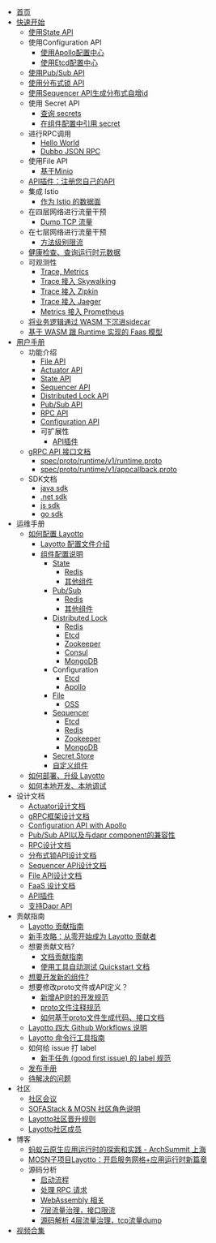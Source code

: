 - [首页](/zh/README.md)
- [快速开始](/zh/start/)
    - [使用State API](zh/start/state/start.md)
    - 使用Configuration API
        - [使用Apollo配置中心](zh/start/configuration/start-apollo.md)
        - [使用Etcd配置中心](zh/start/configuration/start.md)
    - [使用Pub/Sub API](zh/start/pubsub/start.md)
    - [使用分布式锁 API](zh/start/lock/start.md)
    - [使用Sequencer API生成分布式自增id](zh/start/sequencer/start.md)
    - 使用 Secret API
        - [查询 secrets](zh/start/secret/start.md)
        - [在组件配置中引用 secret](zh/start/secret/secret_ref.md)
    - 进行RPC调用
        - [Hello World](zh/start/rpc/helloworld.md)
        - [Dubbo JSON RPC](zh/start/rpc/dubbo_json_rpc.md)
    - 使用File API
        - [基于Minio](zh/start/file/minio.md)
    - [API插件：注册您自己的API](zh/start/api_plugin/helloworld.md)
    - 集成 Istio
        - [作为 Istio 的数据面](zh/start/istio/start.md)
    - 在四层网络进行流量干预
        - [Dump TCP 流量](zh/start/network_filter/tcpcopy.md)
    - 在七层网络进行流量干预
        - [方法级别限流](zh/start/stream_filter/flow_control.md)
    - [健康检查、查询运行时元数据](zh/start/actuator/start.md)
    - 可观测性
        - [Trace, Metrics](zh/start/trace/trace.md)
        - [Trace 接入 Skywalking](zh/start/trace/skywalking.md)
        - [Trace 接入 Zipkin](zh/start/trace/zipkin.md)
        - [Trace 接入 Jaeger](zh/start/trace/jaeger.md)
        - [Metrics 接入 Prometheus](zh/start/trace/prometheus.md)
    - [将业务逻辑通过 WASM 下沉进sidecar](zh/start/wasm/start.md)
    - [基于 WASM 跟 Runtime 实现的 Faas 模型](zh/start/faas/start.md)
- [用户手册](zh/building_blocks/)
    - 功能介绍
        - [File API](zh/building_blocks/file/file.md)
        - [Actuator API](zh/building_blocks/actuator/actuator.md)
        - [State API](zh/building_blocks/state/reference.md)
        - [Sequencer API](zh/building_blocks/sequencer/reference.md)
        - [Distributed Lock API](zh/building_blocks/lock/reference.md)
        - [Pub/Sub API](zh/building_blocks/pubsub/reference.md)
        - [RPC API](zh/building_blocks/rpc/reference.md)
        - [Configuration API](zh/building_blocks/configuration/reference.md)
        - 可扩展性
            - [API插件](zh/design/api_plugin/design.md)
    - [gRPC API 接口文档](zh/api_reference/README.md)
        - [spec/proto/runtime/v1/runtime.proto](https://github.com/mosn/layotto/blob/main/docs/en/api_reference/runtime_v1.md)
        - [spec/proto/runtime/v1/appcallback.proto](https://github.com/mosn/layotto/blob/main/docs/en/api_reference/appcallback_v1.md)
    - SDK文档
        - [java sdk](https://github.com/layotto/java-sdk)
        - [.net sdk](https://github.com/layotto/dotnet-sdk)
        - [js sdk](https://github.com/layotto/js-sdk)
        - [go sdk](zh/sdk_reference/go/start.md)
- 运维手册
    - [如何配置 Layotto](zh/configuration/)
        - [Layotto 配置文件介绍](zh/configuration/overview.md)
        - [组件配置说明](zh/component_specs/overview.md)
            - [State](zh/component_specs/state/common.md)
                - [Redis](zh/component_specs/state/redis.md)
                - [其他组件](zh/component_specs/state/others.md)
            - [Pub/Sub](zh/component_specs/pubsub/common.md)
                - [Redis](zh/component_specs/pubsub/redis.md)
                - [其他组件](zh/component_specs/pubsub/others.md)
            - [Distributed Lock](zh/component_specs/lock/common.md)
                - [Redis](zh/component_specs/lock/redis.md)
                - [Etcd](zh/component_specs/lock/etcd.md)
                - [Zookeeper](zh/component_specs/lock/zookeeper.md)
                - [Consul](zh/component_specs/lock/consul.md)
                - [MongoDB](zh/component_specs/lock/mongo.md)
            - Configuration
                - [Etcd](zh/component_specs/configuration/etcd.md)
                - [Apollo](zh/component_specs/configuration/apollo.md)
            - [File](zh/component_specs/file/common.md)
                - [OSS](zh/component_specs/file/oss.md)
            - [Sequencer](zh/component_specs/sequencer/common.md)
                - [Etcd](zh/component_specs/sequencer/etcd.md)
                - [Redis](zh/component_specs/sequencer/redis.md)
                - [Zookeeper](zh/component_specs/sequencer/zookeeper.md)
                - [MongoDB](zh/component_specs/sequencer/mongo.md)
            - [Secret Store](zh/component_specs/secret/common.md)
            - [自定义组件](zh/component_specs/custom/common.md)
    - [如何部署、升级 Layotto](zh/operation/)
    - [如何本地开发、本地调试](zh/operation/local.md)
- 设计文档
    - [Actuator设计文档](zh/design/actuator/actuator-design-doc.md)
    - [gRPC框架设计文档](zh/design/actuator/grpc-design-doc.md)
    - [Configuration API with Apollo](zh/design/configuration/configuration-api-with-apollo.md)
    - [Pub/Sub API以及与dapr component的兼容性](zh/design/pubsub/pubsub-api-and-compability-with-dapr-component.md)
    - [RPC设计文档](zh/design/rpc/rpc设计文档.md)
    - [分布式锁API设计文档](zh/design/lock/lock-api-design.md)
    - [Sequencer API设计文档](zh/design/sequencer/design.md)
    - [File API设计文档](zh/design/file/file-design.md)
    - [FaaS 设计文档](zh/design/faas/faas-poc-design.md)
    - [API插件](zh/design/api_plugin/design.md)
    - [支持Dapr API](zh/design/api_plugin/dapr_api.md)
- 贡献指南
    - [Layotto 贡献指南](zh/development/CONTRIBUTING.md)
    - [新手攻略：从零开始成为 Layotto 贡献者](zh/development/start-from-zero.md)
    - 想要贡献文档?
        - [文档贡献指南](zh/development/contributing-doc.md)
        - [使用工具自动测试 Quickstart 文档](zh/development/test-quickstart.md)
    - [想要开发新的组件?](zh/development/developing-component.md)
    - 想要修改proto文件或API定义？
        - [新增API时的开发规范](zh/development/developing-api.md)
        - [proto文件注释规范](zh/api_reference/comment_spec_of_proto.md)
        - [如何基于proto文件生成代码、接口文档](zh/api_reference/how_to_generate_api_doc.md)
    - [Layotto 四大 Github Workflows 说明](zh/development/github-workflows.md)
    - [Layotto 命令行工具指南](zh/development/commands.md)
    - 如何给 issue 打 label
        - [新手任务 (good first issue) 的 label 规范](zh/development/label-spec.md)
    - [发布手册](zh/development/release-guide.md)
    - [待解决的问题](zh/development/problems-to-solve.md)
- 社区
    - [社区会议](zh/community/meeting.md)
    - [SOFAStack & MOSN 社区角色说明](zh/community/governance.md)
    - [Layotto社区晋升规则](zh/community/promote.md)
    - [Layotto社区成员](zh/community/people.md)
- 博客
    - [蚂蚁云原生应用运行时的探索和实践 - ArchSummit 上海](zh/blog/exploration-and-practice-of-antcloud-native-application-runtime-archsummit-shanghai.md)
    - [MOSN子项目Layotto：开启服务网格+应用运行时新篇章](zh/blog/mosn-subproject-layotto-opening-a-new-chapter-in-service-grid-application-runtime/index.md)
    - 源码分析
        - [启动流程](zh/blog/code/start_process/start_process.md)
        - [处理 RPC 请求](zh/blog/code/layotto-rpc/index.md)
        - [WebAssembly 相关](zh/blog/code/webassembly/index.md)
        - [7层流量治理，接口限流](zh/blog/code/flowcontrol/flowcontrol_code_analyze.md)
        - [源码解析 4层流量治理，tcp流量dump](zh/blog/tcpcopy_code_analyze.md)
- [视频合集](zh/video/README.md)